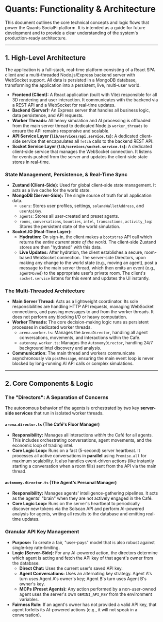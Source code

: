 # Quants: Functionality & Architecture

This document outlines the core technical concepts and logic flows that power the Quants SocialFi platform. It is intended as a guide for future development and to provide a clear understanding of the system's production-ready architecture.

---

## 1. High-Level Architecture

The application is a full-stack, real-time platform consisting of a React SPA client and a multi-threaded Node.js/Express backend server with WebSocket support. All data is persisted in a MongoDB database, transforming the application into a persistent, live, multi-user world.

- **Frontend (Client):** A React application (built with Vite) responsible for all 3D rendering and user interaction. It communicates with the backend via a REST API and a WebSocket for real-time updates.
- **Backend (Server):** An Express server that handles all business logic, data persistence, and API requests.
- **Worker Threads:** All heavy simulation and AI processing is offloaded from the main server thread to dedicated Node.js `worker_threads` to ensure the API remains responsive and scalable.
- **API Service Layer (`lib/services/api.service.ts`):** A dedicated client-side service that encapsulates all `fetch` calls to the backend REST API.
- **Socket Service Layer (`lib/services/socket.service.ts`):** A dedicated client-side service that manages the WebSocket connection. It listens for events pushed from the server and updates the client-side state stores in real-time.

### State Management, Persistence, & Real-Time Sync
-   **Zustand (Client-Side):** Used for global client-side state management. It acts as a live cache for the world state.
-   **MongoDB (Server-Side):** The single source of truth for all application data.
    -   `users`: Stores user profiles, settings, `solanaWalletAddress`, and `userApiKey`.
    -   `agents`: Stores all user-created and preset agents.
    -   `rooms`, `conversations`, `bounties`, `intel`, `transactions`, `activity_log`: Stores the persistent state of the world simulation.
-   **Socket.IO (Real-Time Layer):**
    -   **Hydration:** On sign-in, the client makes a `bootstrap` API call which returns the *entire current state of the world*. The client-side Zustand stores are then "hydrated" with this data.
    -   **Live Updates:** After hydration, the client establishes a secure, room-based WebSocket connection. The server-side Directors, upon making any change to the world state (e.g., moving an agent), post a message to the main server thread, which then emits an event (e.g., `agentMoved`) to the appropriate user's private room. The client's `socket.service` listens for this event and updates the UI instantly.

### The Multi-Threaded Architecture
-   **Main Server Thread:** Acts as a lightweight coordinator. Its sole responsibilities are handling HTTP API requests, managing WebSocket connections, and passing messages to and from the worker threads. It does not perform any blocking I/O or heavy computation.
-   **Worker Threads:** The core decision-making logic runs as persistent processes in dedicated worker threads.
    -   `arena.worker.ts`: Manages the `ArenaDirector`, handling all agent conversations, movements, and interactions within the Café.
    -   `autonomy.worker.ts`: Manages the `AutonomyDirector`, handling 24/7 background intel discovery and analysis.
-   **Communication:** The main thread and workers communicate asynchronously via `postMessage`, ensuring the main event loop is never blocked by long-running AI API calls or complex simulations.

---

## 2. Core Components & Logic

### The "Directors": A Separation of Concerns

The autonomous behavior of the agents is orchestrated by two key **server-side services** that run in isolated worker threads.

#### `arena.director.ts` (The Café's Floor Manager)
-   **Responsibility:** Manages all interactions *within* the Café for all agents. This includes orchestrating conversations, agent movements, and the economic loop of trading intel.
-   **Core Logic Loop:** Runs on a fast (5-second) server heartbeat. It processes all active conversations in **parallel** using `Promise.all` for maximum scalability. It also handles event-driven actions (like instantly starting a conversation when a room fills) sent from the API via the main thread.

#### `autonomy.director.ts` (The Agent's Personal Manager)
-   **Responsibility:** Manages agents' intelligence-gathering pipelines. It acts as the agents' "brain" when they are not actively engaged in the Café.
-   **Core Logic Loop:** Runs on the server's heartbeat to periodically discover new tokens via the Solscan API and perform AI-powered analysis for agents, writing all results to the database and emitting real-time updates.

### Granular API Key Management
-   **Purpose:** To create a fair, "user-pays" model that is also robust against single-key rate-limiting.
-   **Logic (Server-Side):** For any AI-powered action, the directors determine which agent is acting and fetch the API key of that agent's owner from the database.
    -   **Direct Chat:** Uses the current user's saved API key.
    -   **Agent Conversations:** Uses an alternating key strategy. Agent A's turn uses Agent A's owner's key; Agent B's turn uses Agent B's owner's key.
    -   **MCPs (Preset Agents):** Any action performed by a non-user-owned agent uses the server's own `GEMINI_API_KEY` from the environment variables.
-   **Fairness Rule:** If an agent's owner has not provided a valid API key, that agent forfeits its AI-powered actions (e.g., it will not speak in a conversation).
